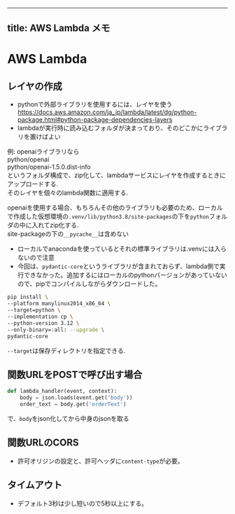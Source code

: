 
---
title: AWS Lambda メモ
---

# AWS Lambda

## レイヤの作成

- pythonで外部ライブラリを使用するには、レイヤを使う
https://docs.aws.amazon.com/ja_jp/lambda/latest/dg/python-package.html#python-package-dependencies-layers
- lambdaが実行時に読み込むフォルダが決まっており、そのどこかにライブラリを置けばよい

例: openaiライブラリなら  
python/openai  
python/openai-1.5.0.dist-info  
というフォルダ構成で、zip化して、lambdaサービスにレイヤを作成するときにアップロードする.    
そのレイヤを個々のlambda関数に適用する.    

openaiを使用する場合、もちろんその他のライブラリも必要のため、ローカルで作成した仮想環境の`.venv/lib/python3.8/site-packages`の下を`python`フォルダの中に入れてzip化する.  
site-packageの下の`__pycache__`は含めない

- ローカルでanacondaを使っているとそれの標準ライブラリは.venvには入らないので注意
- 今回は、`pydantic-core`というライブラリが含まれておらず、lambda側で実行できなかった。追加するにはローカルのpythonバージョンがあっていないので、pipでコンパイルしながらダウンロードした。
```bash
pip install \
--platform manylinux2014_x86_64 \
--target=python \
--implementation cp \
--python-version 3.12 \
--only-binary=:all: --upgrade \
pydantic-core
```
`--target`は保存ディレクトリを指定できる.  

## 関数URLをPOSTで呼び出す場合

```python
def lambda_handler(event, context):
    body = json.loads(event.get('body'))
    order_text = body.get('orderText')
```
で、`body`をjson化してから中身のjsonを取る

## 関数URLのCORS

- 許可オリジンの設定と、許可ヘッダに`content-type`が必要。

## タイムアウト

- デフォルト3秒は少し短いので5秒以上にする。
